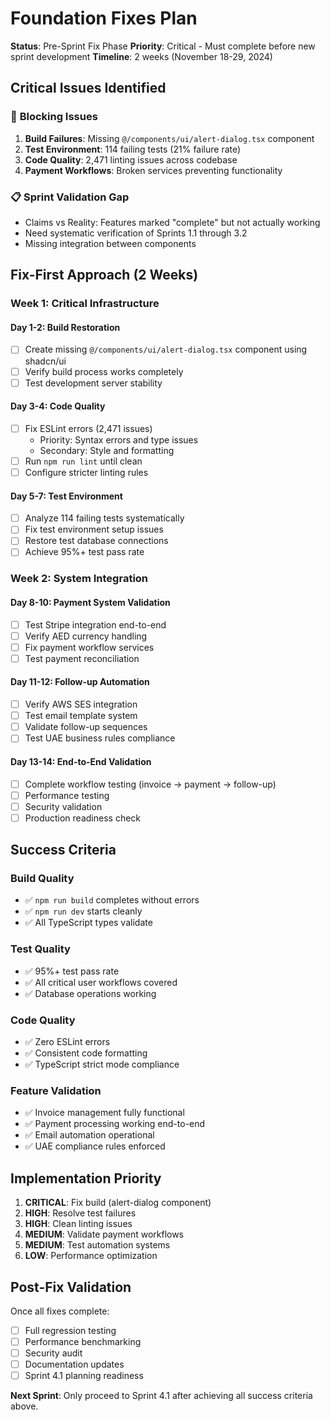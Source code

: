 # Foundation Fixes Plan

**Status**: Pre-Sprint Fix Phase
**Priority**: Critical - Must complete before new sprint development
**Timeline**: 2 weeks (November 18-29, 2024)

## Critical Issues Identified

### 🚨 **Blocking Issues**
1. **Build Failures**: Missing `@/components/ui/alert-dialog.tsx` component
2. **Test Environment**: 114 failing tests (21% failure rate)
3. **Code Quality**: 2,471 linting issues across codebase
4. **Payment Workflows**: Broken services preventing functionality

### 📋 **Sprint Validation Gap**
- Claims vs Reality: Features marked "complete" but not actually working
- Need systematic verification of Sprints 1.1 through 3.2
- Missing integration between components

## Fix-First Approach (2 Weeks)

### **Week 1: Critical Infrastructure**

#### **Day 1-2: Build Restoration**
- [ ] Create missing `@/components/ui/alert-dialog.tsx` component using shadcn/ui
- [ ] Verify build process works completely
- [ ] Test development server stability

#### **Day 3-4: Code Quality**
- [ ] Fix ESLint errors (2,471 issues)
  - Priority: Syntax errors and type issues
  - Secondary: Style and formatting
- [ ] Run `npm run lint` until clean
- [ ] Configure stricter linting rules

#### **Day 5-7: Test Environment**
- [ ] Analyze 114 failing tests systematically
- [ ] Fix test environment setup issues
- [ ] Restore test database connections
- [ ] Achieve 95%+ test pass rate

### **Week 2: System Integration**

#### **Day 8-10: Payment System Validation**
- [ ] Test Stripe integration end-to-end
- [ ] Verify AED currency handling
- [ ] Fix payment workflow services
- [ ] Test payment reconciliation

#### **Day 11-12: Follow-up Automation**
- [ ] Verify AWS SES integration
- [ ] Test email template system
- [ ] Validate follow-up sequences
- [ ] Test UAE business rules compliance

#### **Day 13-14: End-to-End Validation**
- [ ] Complete workflow testing (invoice → payment → follow-up)
- [ ] Performance testing
- [ ] Security validation
- [ ] Production readiness check

## Success Criteria

### **Build Quality**
- ✅ `npm run build` completes without errors
- ✅ `npm run dev` starts cleanly
- ✅ All TypeScript types validate

### **Test Quality**
- ✅ 95%+ test pass rate
- ✅ All critical user workflows covered
- ✅ Database operations working

### **Code Quality**
- ✅ Zero ESLint errors
- ✅ Consistent code formatting
- ✅ TypeScript strict mode compliance

### **Feature Validation**
- ✅ Invoice management fully functional
- ✅ Payment processing working end-to-end
- ✅ Email automation operational
- ✅ UAE compliance rules enforced

## Implementation Priority

1. **CRITICAL**: Fix build (alert-dialog component)
2. **HIGH**: Resolve test failures
3. **HIGH**: Clean linting issues
4. **MEDIUM**: Validate payment workflows
5. **MEDIUM**: Test automation systems
6. **LOW**: Performance optimization

## Post-Fix Validation

Once all fixes complete:
- [ ] Full regression testing
- [ ] Performance benchmarking
- [ ] Security audit
- [ ] Documentation updates
- [ ] Sprint 4.1 planning readiness

**Next Sprint**: Only proceed to Sprint 4.1 after achieving all success criteria above.